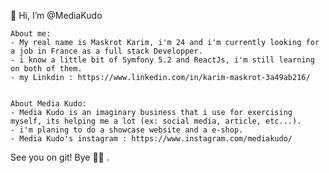 👋 Hi, I’m @MediaKudo


      
    About me: 
    - My real name is Maskrot Karim, i'm 24 and i'm currently looking for a job in France as a full stack Developper.
    - i know a little bit of Symfony 5.2 and ReactJs, i'm still learning on both of them. 
    - my Linkdin : https://www.linkedin.com/in/karim-maskrot-3a49ab216/
    
    
    About Media Kudo: 
    - Media Kudo is an imaginary business that i use for exercising myself, its helping me a lot (ex: social media, article, etc...). 
    - i'm planing to do a showcase website and a e-shop. 
    - Media Kudo's instagram : https://www.instagram.com/mediakudo/
    
    

  See you on git! 
  Bye  👋👋 .
  

  
